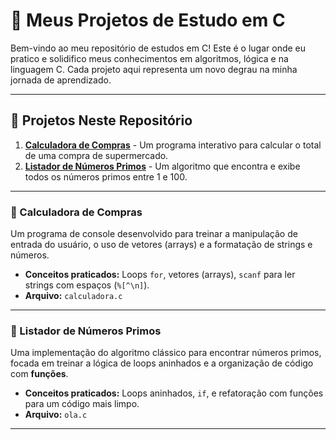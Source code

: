 # 🚀 Meus Projetos de Estudo em C

Bem-vindo ao meu repositório de estudos em C! Este é o lugar onde eu pratico e solidifico meus conhecimentos em algoritmos, lógica e na linguagem C. Cada projeto aqui representa um novo degrau na minha jornada de aprendizado.

---

## 📂 Projetos Neste Repositório

1.  **[Calculadora de Compras](#-calculadora-de-compras)** - Um programa interativo para calcular o total de uma compra de supermercado.
2.  **[Listador de Números Primos](#-listador-de-números-primos)** - Um algoritmo que encontra e exibe todos os números primos entre 1 e 100.

---

### 🛒 Calculadora de Compras

Um programa de console desenvolvido para treinar a manipulação de entrada do usuário, o uso de vetores (arrays) e a formatação de strings e números.

* **Conceitos praticados:** Loops `for`, vetores (arrays), `scanf` para ler strings com espaços (`%[^\n]`).
* **Arquivo:** `calculadora.c`

---

### 🔢 Listador de Números Primos

Uma implementação do algoritmo clássico para encontrar números primos, focada em treinar a lógica de loops aninhados e a organização de código com **funções**.

* **Conceitos praticados:** Loops aninhados, `if`, e refatoração com funções para um código mais limpo.
* **Arquivo:** `ola.c`

---



